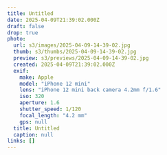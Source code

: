 ```yaml
---
title: Untitled
date: 2025-04-09T21:39:02.000Z
draft: false
drop: true
photo:
  url: s3/images/2025-04-09-14-39-02.jpg
  thumb: s3/thumbs/2025-04-09-14-39-02.jpg
  preview: s3/previews/2025-04-09-14-39-02.jpg
  created: 2025-04-09T21:39:02.000Z
  exif:
    make: Apple
    model: "iPhone 12 mini"
    lens: "iPhone 12 mini back camera 4.2mm f/1.6"
    iso: 320
    aperture: 1.6
    shutter_speed: 1/120
    focal_length: "4.2 mm"
    gps: null
  title: Untitled
  caption: null
links: []
---
```

